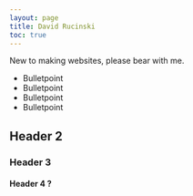 ```yaml
---
layout: page
title: David Rucinski
toc: true
---
```




New to making websites, please bear with me.

* Bulletpoint
* Bulletpoint
* Bulletpoint 
* Bulletpoint

## Header 2


### Header 3

#### Header 4 ?

